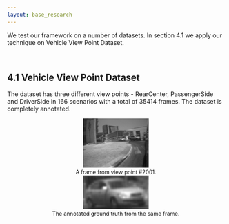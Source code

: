 ```yaml
---
layout: base_research
---
```



<main class="main">
    <div class="container-fluid">
    <div class="animated fadeIn">
        <div class='exp' style='text-align: left; left:0; right:0 ;margin-left:80; margin-right:80;'>
            <p> We test our framework on a number of datasets. In section 4.1 we apply our technique on Vehicle View Point Dataset. 
            </p>
            <br>
            <h2>4.1 Vehicle View Point Dataset</h2>
            <p>The dataset has three different view points - RearCenter, PassengerSide and DriverSide in 166 scenarios with a total of 35414 frames.
                The dataset is completely annotated.</p>
            <div style="width:image width px; font-size:90%; text-align:center">
                <img src = "/img/research/img0091.png" style="width:30%; height:50%;"  alt = 'alt text'/>
                <br/>
                A frame from view point #2001.
            </div>  
            <div style="width:image width px; font-size:90%; text-align:center">
                <img src = "/img/research/img0092c.png" style="width:30%; height:50%;"  alt = 'alt text'/>
                <br/>
                The annotated ground truth from the same frame.
            </div>  
        </div>
    </div>
